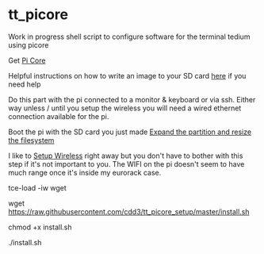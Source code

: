 # tt_picore

Work in progress shell script to configure software for the terminal tedium using picore


Get [Pi Core](http://tinycorelinux.net/9.x/armv6/releases/RPi/)

Helpful instructions on how to write an image to your SD card [here](https://www.raspberrypi.org/documentation/installation/installing-images/README.md) if you need help

Do this part with the pi connected to a monitor & keyboard or via ssh.  Either way unless / until you setup the wireless you will need a wired ethernet connection available for the pi.

Boot the pi with the SD card you just made
[Expand the partition and resize the filesystem](https://iotbytes.wordpress.com/picore-tiny-core-linux-on-raspberry-pi/)

I like to [Setup Wireless](https://iotbytes.wordpress.com/make-raspberry-pi-3-built-in-wifi-module-work-with-picore/) right away but you don't have to bother with this step if it's not important to you.  The WIFI on the pi doesn't seem to have much range once it's inside my eurorack case.

tce-load -iw wget

wget https://raw.githubusercontent.com/cdd3/tt_picore_setup/master/install.sh

chmod +x install.sh

./install.sh
